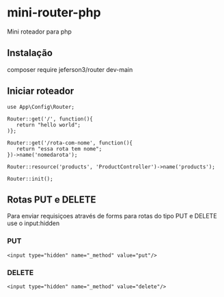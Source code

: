 # mini-router-php
 Mini roteador para php

## Instalação
composer require jeferson3/router dev-main

## Iniciar roteador

```
use App\Config\Router;

Router::get('/', function(){
   return "hello world";
)};

Router::get('/rota-com-nome', function(){
   return "essa rota tem nome";
})->name('nomedarota');

Router::resource('products', 'ProductController')->name('products');

Router::init();

```

## Rotas PUT e DELETE
<p>Para enviar requisiçoes através de forms para rotas do tipo PUT e DELETE use o input:hidden</p>

### PUT
`<input type="hidden" name="_method" value="put"/>`

### DELETE
`<input type="hidden" name="_method" value="delete"/>`
